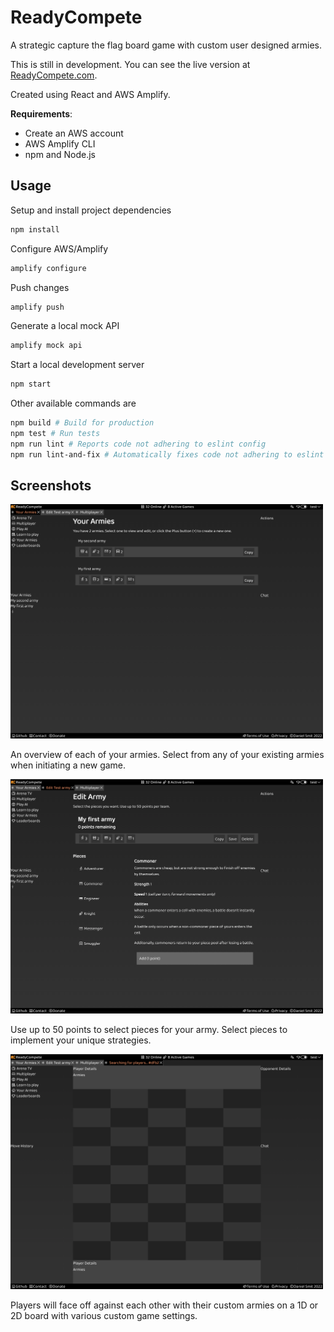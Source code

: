 # ReadyCompete

A strategic capture the flag board game with custom user designed armies.

This is still in development. You can see the live version at [ReadyCompete.com](https://readycompete.com).

Created using React and AWS Amplify.

**Requirements**:
* Create an AWS account
* AWS Amplify CLI
* npm and Node.js

## Usage

Setup and install project dependencies
```bash
npm install
```

Configure AWS/Amplify
```bash
amplify configure
```

Push changes
```bash
amplify push
```

Generate a local mock API
```bash
amplify mock api
```

Start a local development server
```bash
npm start
```

Other available commands are
```bash
npm build # Build for production
npm test # Run tests
npm run lint # Reports code not adhering to eslint config
npm run lint-and-fix # Automatically fixes code not adhering to eslint config
```

## Screenshots

[<img src="documentation/images/armies-page.png" width="500"/>](documentation/images/armies-page.png)

An overview of each of your armies. Select from any of your existing armies when initiating a new game.

[<img src="documentation/images/edit-army-page.png" width="500"/>](documentation/images/edit-army-page.png)

Use up to 50 points to select pieces for your army. Select pieces to implement your unique strategies.

[<img src="documentation/images/play-game-page.png" width="500"/>](documentation/images/play-game-page.png)

Players will face off against each other with their custom armies on a 1D or 2D board with various custom game settings.
